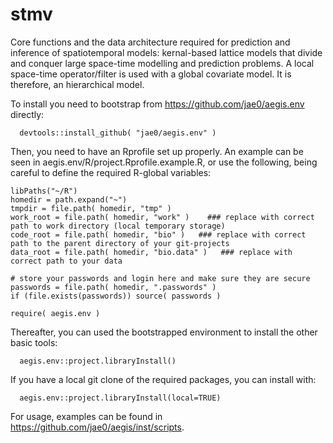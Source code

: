 # stmv

Core functions and the data architecture required for prediction and inference of spatiotemporal models: kernal-based lattice models that divide and conquer large space-time modelling and prediction problems. A local space-time operator/filter is used with a global covariate model. It is therefore, an hierarchical model.

To install you need to bootstrap from https://github.com/jae0/aegis.env directly: 

```
  devtools::install_github( "jae0/aegis.env" )
```

Then, you need to have an Rprofile set up properly. An example can be seen in aegis.env/R/project.Rprofile.example.R, or use the following, being careful to define the required R-global variables:

```.
libPaths("~/R")
homedir = path.expand("~")
tmpdir = file.path( homedir, "tmp" )
work_root = file.path( homedir, "work" )    ### replace with correct path to work directory (local temporary storage)
code_root = file.path( homedir, "bio" )   ### replace with correct path to the parent directory of your git-projects
data_root = file.path( homedir, "bio.data" )   ### replace with correct path to your data

# store your passwords and login here and make sure they are secure
passwords = file.path( homedir, ".passwords" )
if (file.exists(passwords)) source( passwords )

require( aegis.env ) 
```


Thereafter, you can used the bootstrapped environment to install the other basic tools: 

```
  aegis.env::project.libraryInstall()
```

If you have a local git clone of the required packages, you can install with:

```
  aegis.env::project.libraryInstall(local=TRUE)  

```

For usage, examples can be found in https://github.com/jae0/aegis/inst/scripts.
